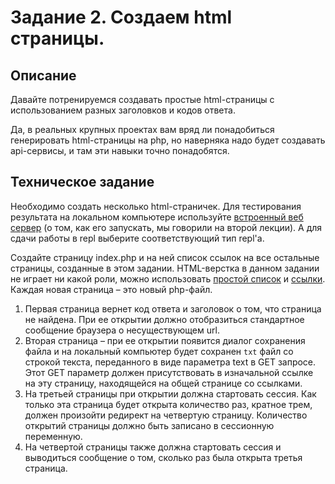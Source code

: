 # Задание 2. Создаем html страницы.  

## Описание
Давайте потренируемся создавать простые html-страницы с использованием разных заголовков и кодов ответа.  

Да, в реальных крупных проектах вам вряд ли понадобиться генерировать html-страницы на php, 
но наверняка надо будет создавать api-сервисы, и там эти навыки точно понадобятся. 

## Техническое задание
Необходимо создать несколько html-страничек. Для тестирования результата на локальном компьютере используйте
[встроенный веб сервер](https://www.php.net/manual/ru/features.commandline.webserver.php) 
(о том, как его запускать, мы говорили на второй лекции). А для сдачи работы в repl выберите соответствующий тип repl'а. 

Создайте страницу index.php и на ней список ссылок на все остальные страницы, созданные в этом задании.
HTML-верстка в данном задании не играет ни какой роли, можно использовать 
[простой список](http://htmlbook.ru/html/ul) и [ссылки](http://htmlbook.ru/html/a). Каждая новая страница – это новый php-файл. 

1. Первая страница вернет код ответа и заголовок о том, что страница не найдена. При ее открытии должно
отобразиться стандартное сообщение браузера о несуществующем url. 
1. Вторая страница – при ее открытии появится диалог сохранения файла и на локальный компьютер будет сохранен 
`txt` файл со строкой текста, переданного в виде параметра text в GET запросе. Этот GET параметр должен 
присутствовать в изначальной ссылке на эту страницу, находящейся на общей странице со ссылками.  
1. На третьей страницы при открытии должна стартовать сессия. Как только эта страница будет открыта количество раз, кратное трем, должен произойти редирект на четвертую страницу. Количество открытий страницы должно быть записано в сессионную 
переменную.  
1. На четвертой страницы также должна стартовать сессия и выводиться сообщение о том, сколько раз была открыта 
третья страница.    




